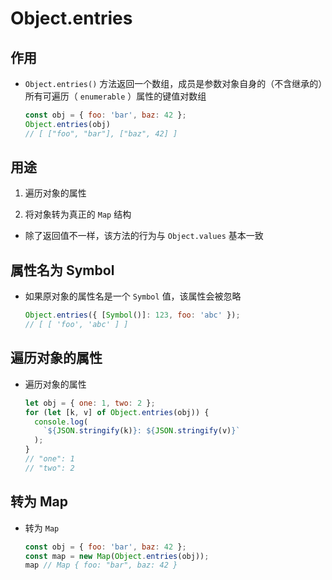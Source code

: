 # Object.entries

## 作用

- `Object.entries()` 方法返回一个数组，成员是参数对象自身的（不含继承的）所有可遍历（ `enumerable` ）属性的键值对数组

    ```js
    const obj = { foo: 'bar', baz: 42 };
    Object.entries(obj)
    // [ ["foo", "bar"], ["baz", 42] ]
    ```

## 用途

1. 遍历对象的属性

2. 将对象转为真正的 `Map` 结构

- 除了返回值不一样，该方法的行为与 `Object.values` 基本一致

## 属性名为 Symbol

- 如果原对象的属性名是一个 `Symbol` 值，该属性会被忽略

    ```js
    Object.entries({ [Symbol()]: 123, foo: 'abc' });
    // [ [ 'foo', 'abc' ] ]
    ```

## 遍历对象的属性

- 遍历对象的属性

    ```js
    let obj = { one: 1, two: 2 };
    for (let [k, v] of Object.entries(obj)) {
      console.log(
        `${JSON.stringify(k)}: ${JSON.stringify(v)}`
      );
    }
    // "one": 1
    // "two": 2
    ```

## 转为 Map

- 转为 `Map`

    ```js
    const obj = { foo: 'bar', baz: 42 };
    const map = new Map(Object.entries(obj));
    map // Map { foo: "bar", baz: 42 }
    ```
